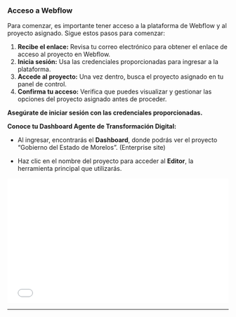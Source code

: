 ### Acceso a Webflow

Para comenzar, es importante tener acceso a la plataforma de Webflow y al proyecto asignado. Sigue estos pasos para comenzar:

1. **Recibe el enlace:** Revisa tu correo electrónico para obtener el enlace de acceso al proyecto en Webflow.
2. **Inicia sesión:** Usa las credenciales proporcionadas para ingresar a la plataforma.
3. **Accede al proyecto:** Una vez dentro, busca el proyecto asignado en tu panel de control.
4. **Confirma tu acceso:** Verifica que puedes visualizar y gestionar las opciones del proyecto asignado antes de proceder.

**Asegúrate de iniciar sesión con las credenciales proporcionadas.** 

  

**Conoce tu  Dashboard Agente de Transformación Digital:**

   * Al ingresar, encontrarás el **Dashboard**, donde podrás ver el proyecto “Gobierno del Estado de Morelos”. (Enterprise site)
   
   * Haz clic en el nombre del proyecto para acceder al **Editor**, la herramienta principal que utilizarás.

   <div style="position: relative; width: 100%; padding-bottom: 56.25%; overflow: hidden;">
    <iframe 
        src="video/01.mp4" 
        frameborder="0" 
        allowfullscreen 
        style="position: absolute; top: 0; left: 0; width: 100%; height: 100%;">
      </iframe>
   </div>


 
   

---